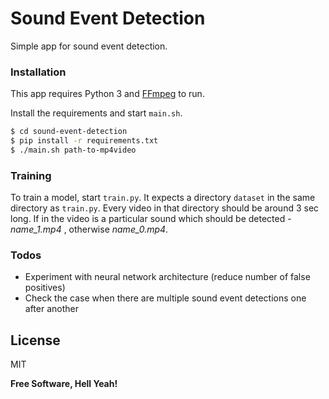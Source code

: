 # Sound Event Detection

Simple app for sound event detection. 

### Installation

This app requires Python 3 and [FFmpeg](https://www.ffmpeg.org/) to run.

Install the requirements and start `main.sh`.

```sh
$ cd sound-event-detection
$ pip install -r requirements.txt
$ ./main.sh path-to-mp4video
```

### Training

To train a model, start `train.py`. It expects a directory `dataset` in the same directory as `train.py`. Every video in that directory should be around 3 sec long. If in the video is a particular sound which should be detected - *name_1.mp4* , otherwise *name_0.mp4*. 

### Todos

 - Experiment with neural network architecture (reduce number of false positives)
 - Check the case when there are multiple sound event detections one after another

License
----

MIT


**Free Software, Hell Yeah!**

